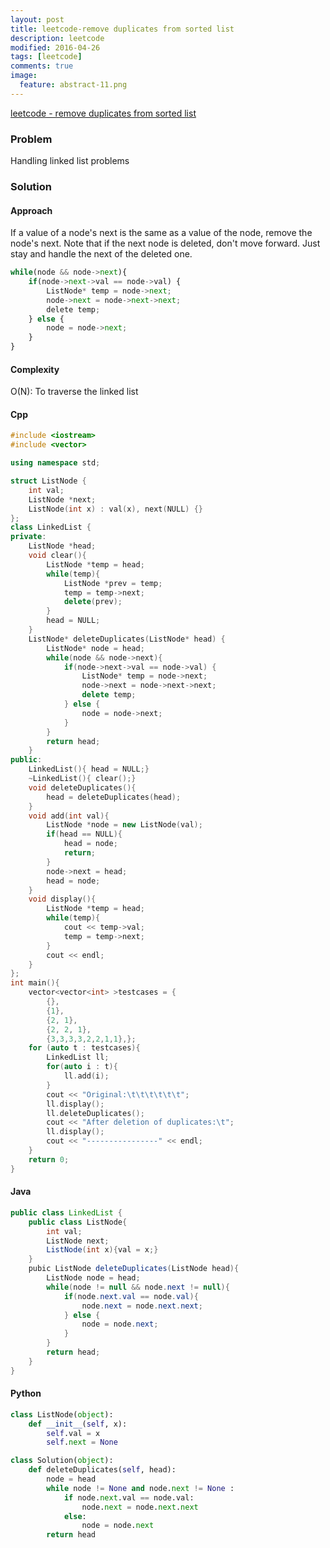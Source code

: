 ```yaml
---
layout: post
title: leetcode-remove duplicates from sorted list
description: leetcode
modified: 2016-04-26
tags: [leetcode]
comments: true
image:
  feature: abstract-11.png
---
```

[leetcode - remove duplicates from sorted list](https://leetcode.com/problems/remove-duplicates-from-sorted-list/)

### Problem

Handling linked list problems

### Solution 

#### Approach

If a value of a node's next is the same as a value of the node, remove the node's next. Note that if the next node is deleted, don't move forward. Just stay and handle the next of the deleted one.

```python
while(node && node->next){
    if(node->next->val == node->val) {
        ListNode* temp = node->next;
        node->next = node->next->next;
        delete temp;
    } else {
        node = node->next;
    }
}
```

#### Complexity

O(N): To traverse the linked list 

#### Cpp

```cpp
#include <iostream>
#include <vector>

using namespace std;

struct ListNode {
    int val;
    ListNode *next;
    ListNode(int x) : val(x), next(NULL) {}
};
class LinkedList {
private:
    ListNode *head;
    void clear(){
        ListNode *temp = head;
        while(temp){
            ListNode *prev = temp;
            temp = temp->next;
            delete(prev);
        }
        head = NULL;
    }
    ListNode* deleteDuplicates(ListNode* head) {
        ListNode* node = head;
        while(node && node->next){
            if(node->next->val == node->val) {
                ListNode* temp = node->next;
                node->next = node->next->next;
                delete temp;
            } else {
                node = node->next;
            }
        }
        return head;
    }
public:
    LinkedList(){ head = NULL;}
    ~LinkedList(){ clear();}
    void deleteDuplicates(){
        head = deleteDuplicates(head);
    }
    void add(int val){
        ListNode *node = new ListNode(val);
        if(head == NULL){
            head = node;
            return;
        }   
        node->next = head;
        head = node;
    }
    void display(){
        ListNode *temp = head;
        while(temp){
            cout << temp->val;
            temp = temp->next;
        }
        cout << endl;
    }
};
int main(){
    vector<vector<int> >testcases = {
        {},
        {1},
        {2, 1},
        {2, 2, 1},
        {3,3,3,3,2,2,1,1},};
    for (auto t : testcases){
        LinkedList ll;
        for(auto i : t){
            ll.add(i); 
        }        
        cout << "Original:\t\t\t\t\t\t";
        ll.display();
        ll.deleteDuplicates();
        cout << "After deletion of duplicates:\t";
        ll.display();    
        cout << "----------------" << endl;
    }
    return 0;
}
```
#### Java

```java
public class LinkedList {
	public class ListNode{
		int val;
		ListNode next;
		ListNode(int x){val = x;}
 	} 
	pubic ListNode deleteDuplicates(ListNode head){
		ListNode node = head;
		while(node != null && node.next != null){
			if(node.next.val == node.val){
				node.next = node.next.next;				
			} else {
				node = node.next;
			}
		}
		return head;
	}
}
```

#### Python

```python
class ListNode(object):
    def __init__(self, x):
        self.val = x
        self.next = None

class Solution(object):
    def deleteDuplicates(self, head):
        node = head
        while node != None and node.next != None :
            if node.next.val == node.val:
                node.next = node.next.next
            else:
                node = node.next
        return head
```
